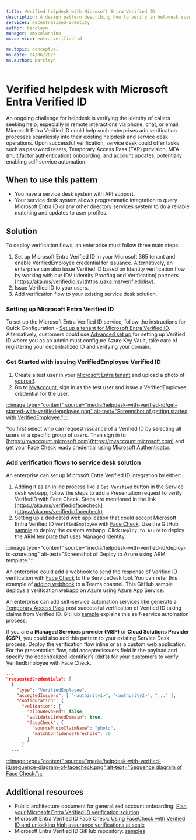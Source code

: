 ```yaml
---
title: Verified helpdesk with Microsoft Entra Verified ID
description: A design pattern describing how to verify in helpdesk scenarios
services: decentralized-identity
author: barclayn
manager: amycolannino
ms.service: entra-verified-id

ms.topic: conceptual
ms.date: 04/06/2023
ms.author: barclayn
---
```



# Verified helpdesk with Microsoft Entra Verified ID

An ongoing challenge for helpdesk is verifying the identity of callers seeking help, especially in remote interactions via phone, chat, or email. Microsoft Entra Verified ID could help such enterprises add verification processes seamlessly into their existing helpdesk and service desk operations. Upon successful verification, service desk could offer tasks such as password resets, Temporary Access Pass (TAP) provision, MFA (multifactor authentication) onboarding, and account updates, potentially enabling self-service automation.

## When to use this pattern

- You have a service desk system with API support.
- Your service desk system allows programmatic integration to query Microsoft Entra ID or any other directory services system to do a reliable matching and updates to user profiles.

## Solution

To deploy verification flows, an enterprise must follow three main steps:

1. Set up Microsoft Entra Verified ID in your Microsoft 365 tenant and enable VerifiedEmployee credential for issuance. Alternatively, an enterprise can also issue Verified ID based on Identity verification flow by working with our IDV (Identity Proofing and Verification) partners [https://aka.ms/verifiedidisv](https://aka.ms/verifiedidisv). 
1. Issue Verified ID to your users.
1. Add verification flow to your existing service desk solution.

<a name='setting-up-entra-verified-id'></a>

### Setting up Microsoft Entra Verified ID

To set up the Microsoft Entra Verified ID service, follow the instructions for Quick Configuration - [Set up a tenant for Microsoft Entra Verified ID](verifiable-credentials-configure-tenant-quick.md). Alternatively, customers could use [Advanced set up](verifiable-credentials-configure-tenant.md) for setting up Verified ID where you as an admin must configure Azure Key Vault, take care of registering your decentralized ID and verifying your domain.

### Get Started with issuing VerifiedEmployee Verified ID

1. Create a test user in your [Microsoft Entra tenant](https://entra.microsoft.com/#view/Microsoft_AAD_UsersAndTenants/UserManagementMenuBlade/%7E/AllUsers/menuId/) and upload a photo of [yourself](https://support.microsoft.com/office/add-your-profile-photo-to-microsoft-365-2eaf93fd-b3f1-43b9-9cdc-bdcd548435b7).
1. Go to [MyAccount](verifiable-credentials-configure-tenant-quick.md#myaccount-available-now-to-simplify-issuance-of-workplace-credentials), sign in as the test user and issue a VerifiedEmployee credential for the user.

[:::image type="content" source="media/helpdesk-with-verified-id/get-started-with-verifiedemployee.png" alt-text="Screenshot of getting started with VerifiedEmployee.":::](media/helpdesk-with-verified-id/get-started-with-verifiedemployee.png#lightbox)

You first select who can request issuance of a Verified ID by selecting all users or a specific group of users. Then sign in to [https://myaccount.microsoft.com](https://myaccount.microsoft.com) and get your [Face Check](using-facecheck.md) ready credential using [Microsoft Authenticator](https://www.microsoft.com/security/mobile-authenticator-app). 

### Add verification flows to service desk solution

An enterprise can set up Microsoft Entra Verified ID integration by either:

1. Adding it as an inline process like a `Get Verified` button in the Service desk webapp, follow the steps to add a Presentation request to verify VerifedID with Face Check. Steps are mentioned in the link [https://aka.ms/verifiedidfacecheck](https://aka.ms/verifiedidfacecheck)
1. Setting up a dedicated web application that could accept Microsoft Entra Verified ID `VerifiedEmployee` with [Face Check](using-facecheck.md). Use the GitHub [sample](https://github.com/Azure-Samples/active-directory-verifiable-credentials-dotnet/tree/main/6-woodgrove-helpdesk) to deploy the custom webapp. Click `Deploy to Azure` to deploy the [ARM template](/azure/azure-resource-manager/templates/) that uses Managed Identity.

:::image type="content" source="media/helpdesk-with-verified-id/deploy-to-azure.png" alt-text="Screenshot of Deploy to Azure using ARM template.":::

An enterprise could add a webhook to send the response of Verified ID verification with [Face Check](using-facecheck.md) to the ServiceDesk tool. You can refer this example of [adding webhook](/microsoftteams/platform/webhooks-and-connectors/what-are-webhooks-and-connectors) to a Teams channel. This GitHub sample deploys a verification webapp on Azure using Azure App Service. 

An enterprise can add self-service automation services like generate a [Temporary Access Pass](~/identity/authentication/howto-authentication-temporary-access-pass.md) post successful verification of Verified ID taking claims from Verified ID. GitHub [sample](https://github.com/Azure-Samples/active-directory-verifiable-credentials-dotnet/tree/main/5-onboard-with-tap) explains this self-service automation process.

If you are a **Managed Services provider (MSP)** or **Cloud Solutions Provider (CSP)**, you could also add this pattern to your existing Service Desk process. Deploy the verification flow inline or as a custom web application. For the presentation flow, add acceptedissuers field in the payload and specify the decentralized identifier’s (did’s) for your customers to verify VerifiedEmployee with Face Check.

```json
...
"requestedCredentials": [ 
  { 
    "type": "VerifiedEmployee", 
    "acceptedIssuers": [ "<authirity1>", "<authority2>", "..." ], 
    "configuration": { 
      "validation": { 
        "allowRevoked": false, 
        "validateLinkedDomain": true, 
        "faceCheck": { 
          "sourcePhotoClaimName": "photo", 
          "matchConfidenceThreshold": 70 
        } 
      }
  ...
```

[:::image type="content" source="media/helpdesk-with-verified-id/sequence-diagram-of-facecheck.png" alt-text="Sequence diagram of Face Check.":::](media/helpdesk-with-verified-id/sequence-diagram-of-facecheck.png#lightbox)

## Additional resources

- Public architecture document for generalized account onboarding: [Plan your Microsoft Entra Verified ID verification solution](plan-verification-solution.md#account-onboarding)
- Microsoft Entra Verified ID Face Check: [Using FaceCheck with Verified ID and unlocking high assurance verifications at scale](using-facecheck.md)
- Microsoft Entra Verified ID GitHub repository: [samples](https://aka.ms/vcsample)
